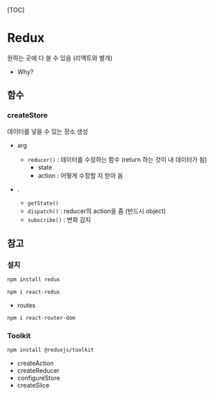 [TOC]

# Redux

원하는 곳에 다 쓸 수 있음 (리액트와 별개)

- Why?



## 함수

### createStore

데이터를 넣을 수 있는 장소 생성

- arg
  - `reducer()` : 데이터를 수정하는 함수 (return 하는 것이 내 데이터가 됨)
    - state
    - action : 어떻게 수정할 지 받아 옴

- .
  - `getState()`
  - `dispatch()` : reducer의 action을 줌 (반드시 object)
  - `subscribe()` : 변화 감지







## 참고

### 설치

```bash
npm install redux
```

```bash
npm i react-redux
```

- routes

```bash
npm i react-router-dom
```



### Toolkit

 ```bash
 npm install @reduxjs/toolkit
 ```

- createAction
- createReducer
- configureStore
- createSlice
